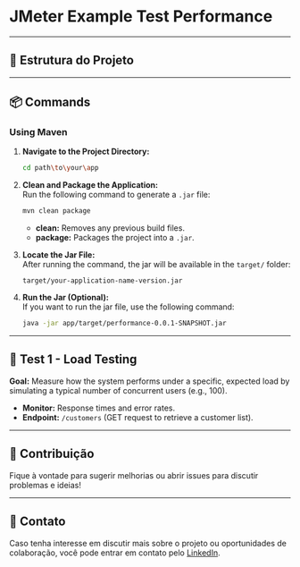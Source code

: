 # JMeter Example Test Performance

---

## 📁 Estrutura do Projeto

---

## 📦 Commands

### Using Maven

1. **Navigate to the Project Directory:**

   ```bash
   cd path\to\your\app
   ```

2. **Clean and Package the Application:**  
   Run the following command to generate a `.jar` file:

   ```bash
   mvn clean package
   ```

    - **clean:** Removes any previous build files.
    - **package:** Packages the project into a `.jar`.

3. **Locate the Jar File:**  
   After running the command, the jar will be available in the `target/` folder:

   ```
   target/your-application-name-version.jar
   ```

4. **Run the Jar (Optional):**  
   If you want to run the jar file, use the following command:

   ```bash
   java -jar app/target/performance-0.0.1-SNAPSHOT.jar
   ```

---

## 🚀 Test 1 - Load Testing

**Goal:** Measure how the system performs under a specific, expected load by simulating a typical number of concurrent users (e.g., 100).

- **Monitor:** Response times and error rates.
- **Endpoint:** `/customers` (GET request to retrieve a customer list).

---

## 🤝 Contribuição

Fique à vontade para sugerir melhorias ou abrir issues para discutir problemas e ideias!

---

## 📢 Contato

Caso tenha interesse em discutir mais sobre o projeto ou oportunidades de colaboração, você pode entrar em contato pelo [LinkedIn](https://www.linkedin.com/in/ecamiloit/).
